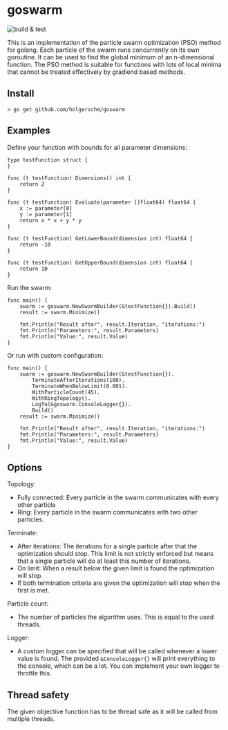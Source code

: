 # goswarm

![build & test](https://github.com/holgerschm/goswarm/actions/workflows/go.yml/badge.svg)

This is an implementation of the particle swarm optimization (PSO) method for golang. Each particle of the swarm runs concurrently on its own goroutine.
It can be used to find the global minimum of an n-dimensional function.
The PSO method is suitable for functions with lots of local minima that cannot be treated effectively by gradiend based methods.

## Install
`> go get github.com/holgerschm/goswarm`

## Examples

Define your function with bounds for all parameter dimensions:
````
type testFunction struct {
}

func (t testFunction) Dimensions() int {
    return 2
}

func (t testFunction) Evaluate(parameter []float64) float64 {
    x := parameter[0]
    y := parameter[1]
    return x * x + y * y
}

func (t testFunction) GetLowerBound(dimension int) float64 {
    return -10
}

func (t testFunction) GetUpperBound(dimension int) float64 {
    return 10
}
````
Run the swarm:
````
func main() {
	swarm := goswarm.NewSwarmBuilder(&testFunction{}).Build()
	result := swarm.Minimize()

	fmt.Println("Result after", result.Iteration, "iterations:")
	fmt.Println("Parameters:", result.Parameters)
	fmt.Println("Value:", result.Value)
}
````

Or run with custom configuration:
````
func main() {
	swarm := goswarm.NewSwarmBuilder(&testFunction{}).
		TerminateAfterIterations(100).
		TerminateWhenBelowLimit(0.001).
		WithParticleCount(45).
		WithRingTopology().
		LogTo(&goswarm.ConsoleLogger{}).
		Build()
	result := swarm.Minimize()

	fmt.Println("Result after", result.Iteration, "iterations:")
	fmt.Println("Parameters:", result.Parameters)
	fmt.Println("Value:", result.Value)
}
````
## Options

Topology:

- Fully connected: Every particle in the swarm communicates with every other particle
- Ring: Every particle in the swarm communicates with two other particles.

Terminate:
- After iterations: The iterations for a single particle after that the optimization should stop. This limit is not strictly enforced but means that a single particle will do at least this number of iterations.
- On limit: When a result below the given limit is found the optimization will stop.
- If both termination criteria are given the optimization will stop when the first is met.

Particle count:
- The number of particles the algorithm uses. This is equal to the used threads.

Logger:
- A custom logger can be specified that will be called whenever a lower value is found. The provided `&ConsoleLogger{}` will print everything to the console, which can be a lot. You can implement your own logger to throttle this.

## Thread safety

The given objective function has to be thread safe as it will be called from multiple threads.



